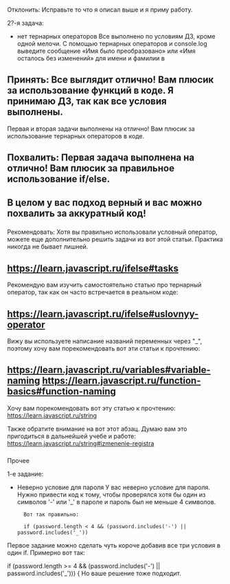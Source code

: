 ###
Отклонить:
Исправьте то что я описал выше и я приму работу.

2?-я задача:
- нет тернарных операторов
  Все выполнено по условиям ДЗ, кроме одной мелочи. С помощью тернарных операторов и console.log выведите сообщение «Имя было преобразовано» или «Имя осталось без изменений» для имени и фамилии в


###
Принять:
Все выглядит отлично! Вам плюсик за использование функций в коде. Я принимаю ДЗ, так как все условия выполнены.
---
Первая и вторая задачи выполнены на отлично! Вам плюсик за использование тернарных операторов в коде.

###
Похвалить:
Первая задача выполнена на отлично! Вам плюсик за правильное использование if/else.
---
В целом у вас подход верный и вас можно похвалить за аккуратный код!
---

###
Рекомендовать:
Хотя вы правильно использовали условный оператор, можете еще дополнительно решить задачи из вот этой статьи. Практика никогда не бывает лишней.

https://learn.javascript.ru/ifelse#tasks
---
Рекомендую вам изучить самостоятельно статью про тернарный оператор, так как он часто встречается в реальном коде:

https://learn.javascript.ru/ifelse#uslovnyy-operator
---
Вижу вы используете написание названий переменных через "_",  поэтому хочу вам порекомендовать вот эти статьи к прочтению:

https://learn.javascript.ru/variables#variable-naming
https://learn.javascript.ru/function-basics#function-naming
---
Хочу вам порекомендовать вот эту статью к прочтению:
https://learn.javascript.ru/string

Также обратите внимание на вот этот абзац. Думаю вам это пригодиться в дальнейшей учебе и работе:
https://learn.javascript.ru/string#izmenenie-registra


###
Прочее

1-е задание:
- Неверно условие для пароля
    У вас неверно условие для пароля. Нужно привести код к тому, чтобы проверялся хотя бы один из символов '-' или '_' в пароле и пароль был не меньше 4 символов.

        Вот так правильно:

        if (password.length < 4 && (password.includes('-') || password.includes('_'))


Первое задание можно сделать чуть короче добавив все три условия в один if. Примерно вот так:

if (password.length >= 4 && (password.includes('-') || password.includes('_'))) {
Но ваше решение тоже подходит.
